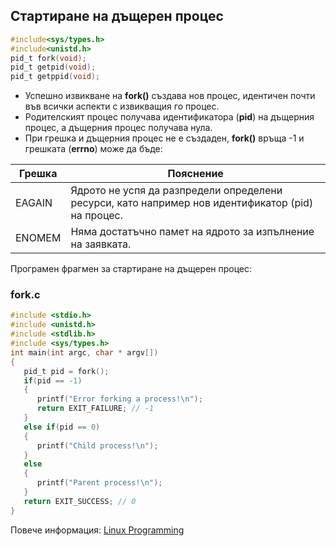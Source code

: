 ## Стартиране на дъщерен процес

```c
#include<sys/types.h>
#include<unistd.h>
pid_t fork(void);
pid_t getpid(void);
pid_t getppid(void);
```

- Успешно извикване на **fork()** създава нов процес, идентичен почти във всички аспекти с извикващия го процес.
- Родителският процес получава идентификатора (**pid**) на дъщерния процес, а дъщерния процес получава нула.
- При грешка и дъщерния процес не е създаден, **fork()** връща -1 и грешката (**errno**) може да бъде:

| Грешка | Пояснение                                                                                         |
| ------ | ------------------------------------------------------------------------------------------------- |
| EAGAIN | Ядрото не успя да разпредели определени ресурси, като например нов идентификатор (pid) на процес. |
| ENOMEM | Няма достатъчно памет на ядрото за изпълнение на заявката.                                        |

Програмен фрагмен за стартиране на дъщерен процес:

### fork.c
```c
#include <stdio.h>
#include <unistd.h>
#include <stdlib.h>
#include <sys/types.h>
int main(int argc, char * argv[])
{
   pid_t pid = fork();
   if(pid == -1)
   {
      printf("Error forking a process!\n");
      return EXIT_FAILURE; // -1
   }
   else if(pid == 0)
   {
      printf("Child process!\n");
   }
   else
   {
      printf("Parent process!\n");
   }
   return EXIT_SUCCESS; // 0
}
```

Повече информация:
[Linux Programming](https://www.slideshare.net/EmertxeSlides/linux-programming-36666547)
